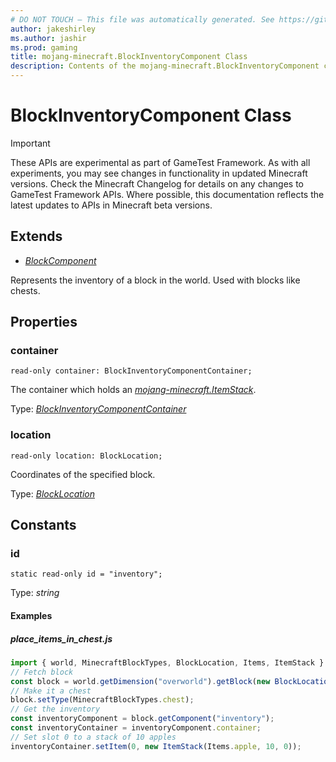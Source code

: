 ```yaml
---
# DO NOT TOUCH — This file was automatically generated. See https://github.com/Mojang/MinecraftApiDocsGenerator to modify descriptions, examples, etc.
author: jakeshirley
ms.author: jashir
ms.prod: gaming
title: mojang-minecraft.BlockInventoryComponent Class
description: Contents of the mojang-minecraft.BlockInventoryComponent class.
---
```

# BlockInventoryComponent Class
>[!IMPORTANT]
>These APIs are experimental as part of GameTest Framework. As with all experiments, you may see changes in functionality in updated Minecraft versions. Check the Minecraft Changelog for details on any changes to GameTest Framework APIs. Where possible, this documentation reflects the latest updates to APIs in Minecraft beta versions.

## Extends
- [*BlockComponent*](BlockComponent.md)

Represents the inventory of a block in the world. Used with blocks like chests.

## Properties

### **container**
`read-only container: BlockInventoryComponentContainer;`

The container which holds an [*mojang-minecraft.ItemStack*](../mojang-minecraft/ItemStack.md).

Type: [*BlockInventoryComponentContainer*](BlockInventoryComponentContainer.md)

### **location**
`read-only location: BlockLocation;`

Coordinates of the specified block.

Type: [*BlockLocation*](BlockLocation.md)

## Constants

### **id**
`static read-only id = "inventory";`

Type: *string*

#### **Examples**
##### *place_items_in_chest.js*
```javascript
import { world, MinecraftBlockTypes, BlockLocation, Items, ItemStack } from "mojang-minecraft";
// Fetch block
const block = world.getDimension("overworld").getBlock(new BlockLocation(1, 2, 3));
// Make it a chest
block.setType(MinecraftBlockTypes.chest);
// Get the inventory
const inventoryComponent = block.getComponent("inventory");
const inventoryContainer = inventoryComponent.container;
// Set slot 0 to a stack of 10 apples
inventoryContainer.setItem(0, new ItemStack(Items.apple, 10, 0));
```
